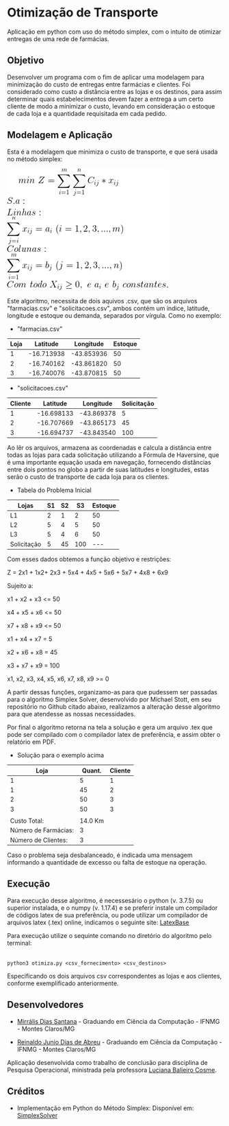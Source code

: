 # Otimização de Transporte
Aplicação em python com uso do método simplex, com o intuito de otimizar entregas de uma rede de farmácias.

## Objetivo
Desenvolver um programa com o fim de aplicar uma modelagem para minimização do custo de entregas entre farmácias e clientes. Foi considerado como custo a distância entre as lojas e os destinos, para assim determinar quais estabelecimentos devem fazer a entrega a um certo cliente de modo a minimizar o custo, levando em consideração o estoque de cada loja e a quantidade requisitada em cada pedido.

## Modelagem e Aplicação
Esta é a modelagem que minimiza o custo de transporte, e que será usada no método simplex:

![](img/mod_transporte.png)

Este algoritmo, necessita de dois aquivos .csv, que são os arquivos "farmacias.csv" e "solicitacoes.csv", ambos contém um índice, latitude, longitude e estoque ou demanda, separados por vírgula. Como no exemplo:

- "farmacias.csv"

| Loja | Latitude | Longitude | Estoque |
|------|----------|-----------|---------|
|1    | -16.713938 | -43.853936 | 50 |   
|2    | -16.740162 | -43.861820 | 50  | 
|3    | -16.740076 | -43.870815 | 50  |


- "solicitacoes.csv"

| Cliente | Latitude | Longitude | Solicitação |
|------|----------|-----------|---------|
|1    | -16.698133 | -43.869378 | 5     |
|2    | -16.707669 | -43.865173 | 45     |
|3    | -16.694737 | -43.843540 | 100  |


Ao lêr os arquivos, armazena as coordenadas e calcula a distância entre todas as lojas para cada solicitação utilizando a Fórmula de Haversine, que é uma importante equação usada em navegação, fornecendo distâncias entre dois pontos no globo a partir de suas latitudes e longitudes, estas serão o custo de transporte de cada loja para os clientes.

- Tabela do Problema Inicial

| Lojas | S1 | S2 | S3 | Estoque |
|------|----------|-----------|---------|---------|
|L1          | 2  | 1  | 2   | 50     | 
|L2          | 5  | 4  | 5   | 50      |
|L3          | 5  | 4  | 6   | 50      |
|Solicitação | 5  | 45 | 100 |    ---    |


Com esses dados obtemos a função objetivo e restrições:

Z = 2x1 + 1x2+ 2x3 + 5x4 + 4x5 + 5x6 + 5x7 + 4x8 + 6x9

Sujeito a:

x1 + x2 + x3 <= 50

x4 + x5 + x6 <= 50

x7 + x8 + x9 <= 50

x1 + x4 + x7 = 5

x2 + x6 + x8 = 45

x3 + x7 + x9 = 100

x1, x2, x3, x4, x5, x6, x7, x8, x9 >= 0

A partir dessas funções, organizamo-as para que pudessem ser passadas para o algoritmo Simplex Solver, desenvolvido por Michael Stott, em seu repositório no Github citado abaixo, realizamos a alteração desse algoritmo para que atendesse as nossas necessidades.

Por final o algoritmo retorna na tela a solução e gera um arquivo .tex que pode ser compilado com o compilador latex de preferência, e assim obter o relatório em PDF.  

- Solução para o exemplo acima

| Loja | Quant. | Cliente |
|------|--------|---------|
|1    |5     | 1      |
|1    | 45    | 2       |
|2    | 50    | 3       |
|3    | 50    | 3       |
| |
|Custo Total:|14.0 Km|
|Número de Farmácias:|3|
|Número de Clientes:|3|

Caso o problema seja desbalanceado, é indicada uma mensagem informando a quantidade de excesso ou falta de estoque na operação.


## Execução

Para execução desse algoritmo, é necessesário o python (v. 3.7.5) ou superior instalada, e o numpy (v. 1.17.4) e se preferir instale um compilador de códigos latex de sua preferência, ou pode utilizar um compilador de arquivos latex (.tex) online, indicamos o seguinte site:
[LatexBase](https://latexbase.com)

Para execução utilize o sequinte comando no diretório do algoritmo pelo terminal:

```

python3 otimiza.py <csv_fornecimento> <csv_destinos>

```

Especificando os dois arquivos csv correspondentes as lojas e aos clientes, conforme exemplificado anteriormente.

## Desenvolvedores

- [Mirrális Dias Santana](https://github.com/MirrasHue) - Graduando em Ciência da Computação - IFNMG - Montes Claros/MG

- [Reinaldo Junio Dias de Abreu](https://github.com/ReinaldoDiasAbreu) - Graduando em Ciência da Computação - IFNMG - Montes Claros/MG

Aplicação desenvolvida como trabalho de conclusão para disciplina de Pesquisa Operacional, ministrada pela professora [Luciana Balieiro Cosme](https://github.com/lucianaa/).

## Créditos

 - Implementação em Python do Método Simplex: Disponível em: [SimplexSolver](https://github.com/MichaelStott/SimplexSolver)

